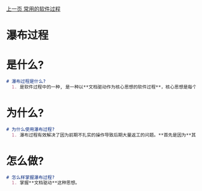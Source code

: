 [上一页 常用的软件过程](常用的软件过程.md)

# 瀑布过程

# 是什么?
``` md
# 瀑布过程是什么?
  1. 是软件过程中的一种, 是一种以**文档驱动作为核心思想的软件过程**，核心思想是每个阶段开始之前都要完成规定的文档，每个阶段结束之后，都需要进行文档的评审。才可以进入下一个阶段。即是优点亦是缺点。
```

# 为什么?
``` md
# 为什么使用瀑布过程?
  1. 瀑布过程有效解决了因为前期不扎实的操作导致后期大量返工的问题。**首先是因为**其本身的严格要求，导致了其无法保证每一步都不犯错误，因此瀑布过程会搭配**反馈环**一起使用。**然后是**由于瀑布模型是文档驱动，所以对没有文档的软件进行维护几乎是不可能的。
```

# 怎么做?
``` md
# 怎么样掌握瀑布过程?
  1. 掌握**文档驱动**这种思想。
```